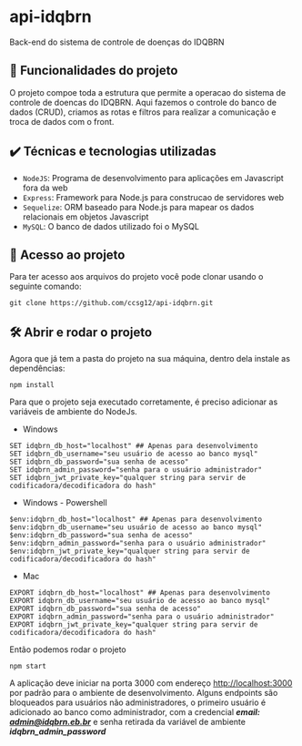 
# api-idqbrn

Back-end do sistema de controle de doenças do IDQBRN 

## 🔨 Funcionalidades do projeto

O projeto compoe toda a estrutura que permite a operacao do sistema de controle de doencas do IDQBRN.
Aqui fazemos o controle do banco de dados (CRUD), criamos as rotas e filtros para realizar a comunicação e troca de dados com o front.


## ✔️ Técnicas e tecnologias utilizadas



- `NodeJS`: Programa de desenvolvimento para aplicações em Javascript fora da web
- `Express`: Framework para Node.js para construcao de servidores web
- `Sequelize`: ORM baseado para Node.js para mapear os dados relacionais em objetos Javascript 
- `MySQL`: O banco de dados utilizado foi o MySQL 

## 📁 Acesso ao projeto

Para ter acesso aos arquivos do projeto você pode clonar usando o seguinte comando:

```
git clone https://github.com/ccsg12/api-idqbrn.git
```

## 🛠️ Abrir e rodar o projeto

Agora que já tem a pasta do projeto na sua máquina, dentro dela instale as dependências:
```
npm install
```

Para que o projeto seja executado corretamente, é preciso adicionar as variáveis de ambiente do NodeJs.

- Windows
```
SET idqbrn_db_host="localhost" ## Apenas para desenvolvimento
SET idqbrn_db_username="seu usuário de acesso ao banco mysql"
SET idqbrn_db_password="sua senha de acesso"
SET idqbrn_admin_password="senha para o usuário administrador"
SET idqbrn_jwt_private_key="qualquer string para servir de codificadora/decodificadora do hash"
```

- Windows - Powershell
```
$env:idqbrn_db_host="localhost" ## Apenas para desenvolvimento
$env:idqbrn_db_username="seu usuário de acesso ao banco mysql"
$env:idqbrn_db_password="sua senha de acesso"
$env:idqbrn_admin_password="senha para o usuário administrador"
$env:idqbrn_jwt_private_key="qualquer string para servir de codificadora/decodificadora do hash"
```

- Mac
```
EXPORT idqbrn_db_host="localhost" ## Apenas para desenvolvimento
EXPORT idqbrn_db_username="seu usuário de acesso ao banco mysql"
EXPORT idqbrn_db_password="sua senha de acesso"
EXPORT idqbrn_admin_password="senha para o usuário administrador"
EXPORT idqbrn_jwt_private_key="qualquer string para servir de codificadora/decodificadora do hash"
```

Então podemos rodar o projeto
```
npm start
```
A aplicação deve iniciar na porta 3000 com endereço [http://localhost:3000](http://localhost:3000) por padrão para o ambiente de desenvolvimento.
Alguns endpoints são bloqueados para usuários não administradores, o primeiro usuário é adicionado ao banco como administrador, com a credencial ***email: admin@idqbrn.eb.br*** e senha retirada da variável de ambiente ***idqbrn_admin_password***